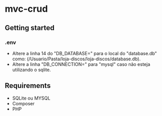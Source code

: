 # mvc-crud

## Getting started

### .env
- Altere a linha 14 do "DB_DATABASE=" para o local do "database.db" como: (/Usuario/Pasta/loja-discos/loja-discos/database.db).
- Altere a linha "DB_CONNECTION=" para "mysql" caso não esteja utilizando o sqlite.



## Requirements

- SQLite ou MYSQL
- Composer
- PHP




